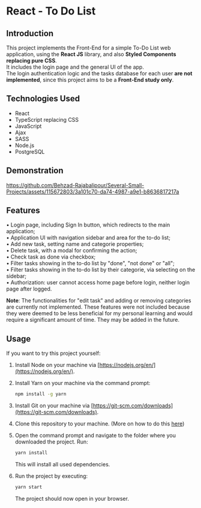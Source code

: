 # React - To Do List
## Introduction
This project implements the Front-End for a simple To-Do List web application, using the **React JS** library, and also **Styled Components replacing pure CSS**.<br/>
It includes the login page and the general UI of the app. <br/>
The login authentication logic and the tasks database for each user **are not implemented**, since this project aims to be a **Front-End study only**.

## Technologies Used

- React
- TypeScript replacing CSS
- JavaScript 
- Ajax
- SASS
- Node.js
- PostgreSQL

## Demonstration

https://github.com/Behzad-Rajabalipour/Several-Small-Projects/assets/115672803/3a101c70-da74-4987-a9e1-b8636817217a

## Features
• Login page, including Sign In button, which redirects to the main application; <br/>
• Application UI with navigation sidebar and area for the to-do list; <br/>
• Add new task, setting name and categorie properties; <br/>
• Delete task, with a modal for confirming the action; <br/>
• Check task as done via checkbox; <br/>
• Filter tasks showing in the to-do list by "done", "not done" or "all"; <br/>
• Filter tasks showing in the to-do list by their categorie, via selecting on the sidebar; <br/>
• Authorization: user cannot access home page before login, neither login page after logged. <br/>

**Note**: The functionalities for "edit task" and adding or removing categories are currently not implemented. These features were not included because they were deemed to be less beneficial for my personal learning and would require a significant amount of time. They may be added in the future.

## Usage
If you want to try this project yourself:

1. Install Node on your machine via [https://nodejs.org/en/](https://nodejs.org/en/).

2. Install Yarn on your machine via the command prompt:
    ```sh
    npm install -g yarn
    ```

3. Install Git on your machine via [https://git-scm.com/downloads](https://git-scm.com/downloads).

4. Clone this repository to your machine. (More on how to do this [here](https://docs.github.com/en/repositories/creating-and-managing-repositories/cloning-a-repository))

5. Open the command prompt and navigate to the folder where you downloaded the project. Run:
    ```sh
    yarn install
    ```
    This will install all used dependencies.

6. Run the project by executing:
    ```sh
    yarn start
    ```
    The project should now open in your browser.




